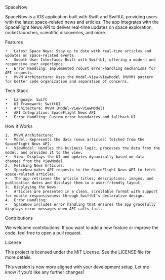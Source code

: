 SpaceNow

SpaceNow is a IOS application built with Swift and SwiftUI, providing users with the latest space-related news and articles. The app integrates with the SpaceFlight News API to deliver real-time updates on space exploration, rocket launches, scientific discoveries, and more.

Features

	•	Latest Space News: Stay up to date with real-time articles and updates on space-related events.
	•	Smooth User Interface: Built with SwiftUI, offering a modern and responsive user experience.
	•	Error Handling: Implemented robust error-handling mechanisms for API requests.
	•	MVVM Architecture: Uses the Model-View-ViewModel (MVVM) pattern for better code organization and separation of concerns.

Tech Stack

	•	Language: Swift
	•	UI Framework: SwiftUI
	•	Architecture: MVVM (Model-View-ViewModel)
	•	API Integration: SpaceFlight News API
	•	Error Handling: Custom error boundaries and fallback UI

How It Works

	1.	MVVM Architecture:
	•	Model: Represents the data (news articles) fetched from the SpaceFlight News API.
	•	ViewModel: Handles the business logic, processes the data from the model, and provides it to the view.
	•	View: Displays the UI and updates dynamically based on data changes from the ViewModel.
	2.	Fetching News Articles:
	•	SpaceNow makes API requests to the SpaceFlight News API to fetch space-related articles.
	•	The app retrieves the article titles, descriptions, images, and publication dates and displays them in a user-friendly layout.
	3.	Displaying the News:
	•	Articles are presented in a clean, scrollable format with support for mobile responsiveness through SwiftUI’s declarative design.
	4.	Error Handling:
	•	SpaceNow includes error handling that ensures the app gracefully displays error messages when API calls fail.

Contributions

We welcome contributions! If you want to add a new feature or improve the code, feel free to open a pull request.

License

This project is licensed under the MIT License. See the LICENSE file for more details.

This version is now more aligned with your development setup. Let me know if you’d like any further changes!
